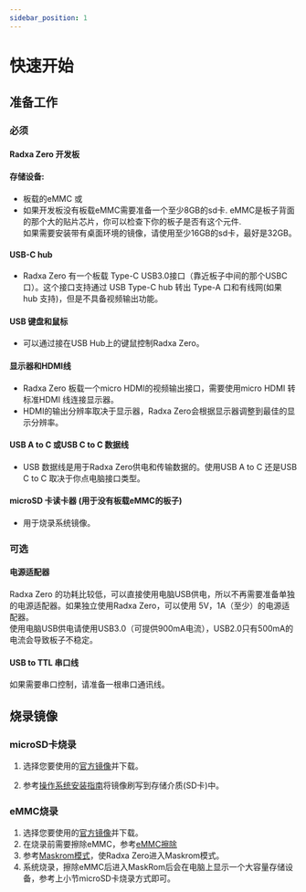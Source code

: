 ```yaml
---
sidebar_position: 1
---
```


# 快速开始

## 准备工作

### 必须

#### Radxa Zero 开发板

#### 存储设备:

- 板载的eMMC 或
- 如果开发板没有板载eMMC需要准备一个至少8GB的sd卡. eMMC是板子背面的那个大的贴片芯片，你可以检查下你的板子是否有这个元件.<br/>如果需要安装带有桌面环境的镜像，请使用至少16GB的sd卡，最好是32GB。

#### USB-C hub

- Radxa Zero 有一个板载 Type-C USB3.0接口（靠近板子中间的那个USBC口）。这个接口支持通过 USB Type-C hub 转出 Type-A 口和有线网(如果 hub 支持)，但是不具备视频输出功能。

#### USB 键盘和鼠标

- 可以通过接在USB Hub上的键鼠控制Radxa Zero。

#### 显示器和HDMI线

- Radxa Zero 板载一个micro HDMI的视频输出接口，需要使用micro HDMI 转标准HDMI 线连接显示器。
- HDMI的输出分辨率取决于显示器，Radxa Zero会根据显示器调整到最佳的显示分辨率。

#### USB A to C 或USB C to C 数据线

- USB 数据线是用于Radxa Zero供电和传输数据的。使用USB A to C 还是USB C to C 取决于你点电脑接口类型。

#### microSD 卡读卡器 (用于没有板载eMMC的板子)

- 用于烧录系统镜像。

### 可选

#### 电源适配器

Radxa Zero 的功耗比较低，可以直接使用电脑USB供电，所以不再需要准备单独的电源适配器。如果独立使用Radxa Zero，可以使用 5V，1A（至少）的电源适配器。<br/> 使用电脑USB供电请使用USB3.0（可提供900mA电流），USB2.0只有500mA的电流会导致板子不稳定。

#### USB to TTL 串口线

如果需要串口控制，请准备一根串口通讯线。

## 烧录镜像

### microSD卡烧录

1. 选择您要使用的[官方镜像](/zero/images)并下载。

2. 参考[操作系统安装指南](install-os)将镜像刷写到存储介质(SD卡)中。

### eMMC烧录

1. 选择您要使用的[官方镜像](/zero/images)并下载。
2. 在烧录前需要擦除eMMC，参考[eMMC擦除](/zero/zero/erase-emmc)
3. 参考[Maskrom模式](/zero/zero/maskrom)，使Radxa Zero进入Maskrom模式。
4. 系统烧录，擦除eMMC后进入MaskRom后会在电脑上显示一个大容量存储设备，参考上小节microSD卡烧录方式即可。

